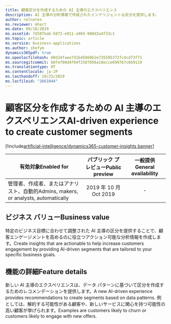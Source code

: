 ```yaml
---
title: 顧客区分を作成するための AI 主導のエクスペリエンス
description: AI 主導の分析情報で作成されたインテリジェントな区分を提供します。
author: relnotes
ms.reviewer: mhart
ms.date: 09/18/2019
ms.assetid: 7d58fbab-5872-e911-a965-000d3a4f33c1
ms.topic: article
ms.service: business-applications
ms.author: shefym
dynamics365pdf: true
ms.openlocfilehash: 60d34faee7d1b45060b2e735595372fc4cd73f71
ms.sourcegitcommit: b0fef00d4f04f2507056a10ecce699767c669119
ms.translationtype: HT
ms.contentlocale: ja-JP
ms.lasthandoff: 10/25/2019
ms.locfileid: "2661044"
---
```

# <a name="ai-driven-experience-to-create-customer-segments"></a><span data-ttu-id="b8fc6-103">顧客区分を作成するための AI 主導のエクスペリエンス</span><span class="sxs-lookup"><span data-stu-id="b8fc6-103">AI-driven experience to create customer segments</span></span>
[!include[artificial-intelligence/dynamics365-customer-insights banner](../includes/artificial-intelligence/dynamics365-customer-insights.md)]

| <span data-ttu-id="b8fc6-104">有効対象</span><span class="sxs-lookup"><span data-stu-id="b8fc6-104">Enabled for</span></span>    |  <span data-ttu-id="b8fc6-105">パブリック プレビュー</span><span class="sxs-lookup"><span data-stu-id="b8fc6-105">Public preview</span></span> | <span data-ttu-id="b8fc6-106">一般提供</span><span class="sxs-lookup"><span data-stu-id="b8fc6-106">General availability</span></span> | 
| ---------- | :----------: |:----------: |
|<span data-ttu-id="b8fc6-107">管理者、作成者、またはアナリスト、自動的</span><span class="sxs-lookup"><span data-stu-id="b8fc6-107">Admins, makers, or analysts, automatically</span></span>|<span data-ttu-id="b8fc6-108">2019 年 10 月</span><span class="sxs-lookup"><span data-stu-id="b8fc6-108">Oct 2019</span></span>| -|


## <a name="business-value"></a><span data-ttu-id="b8fc6-109">ビジネス バリュー</span><span class="sxs-lookup"><span data-stu-id="b8fc6-109">Business value</span></span>
<!-- bv start -->
<span data-ttu-id="b8fc6-110">特定のビジネス目標に合わせて調整された AI 主導の区分を提供することで、顧客エンゲージメントを高めるのに役立つアクション可能な分析情報を作成します。</span><span class="sxs-lookup"><span data-stu-id="b8fc6-110">Create insights that are actionable to help increase customers engagement by providing AI-driven segments that are tailored to your specific business goals.</span></span>


<!-- bv end -->



## <a name="feature-details"></a><span data-ttu-id="b8fc6-111">機能の詳細</span><span class="sxs-lookup"><span data-stu-id="b8fc6-111">Feature details</span></span>
<!--feature detail start -->
<span data-ttu-id="b8fc6-112">新しい AI 主導のエクスペリエンスは、データ パターンに基づいて区分を作成するためのレコメンデーションを提供します。</span><span class="sxs-lookup"><span data-stu-id="b8fc6-112">A new AI-driven experience provides recommendations to create segments based on data patterns.</span></span> <span data-ttu-id="b8fc6-113">例としては、解約する可能性がある顧客や、新しいサービスに関心を持つ可能性の高い顧客が挙げられます。</span><span class="sxs-lookup"><span data-stu-id="b8fc6-113">Examples are customers likely to churn or customers likely to engage with new offers.</span></span>
<!--feature detail end -->









